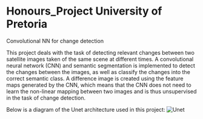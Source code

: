 # Honours_Project University of Pretoria  
Convolutional NN for change detection

This project deals with the task of detecting relevant changes between two satellite images taken of the same scene at different times. A convolutional neural network (CNN) and semantic segmentation is implemented to detect the changes between the images, as well as classify the changes into the correct semantic class. A difference image is created using the feature maps generated by the CNN, which means that the CNN does not need to learn the non-linear mapping between two images and is thus unsupervised in the task of change detection.

Below is a diagram of the Unet architecture used in this project:
![Unet](https://user-images.githubusercontent.com/48834483/54834087-1a4dfe80-4cc8-11e9-96bb-017fd63be742.png)
